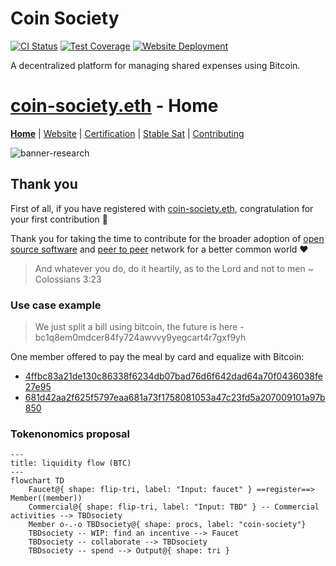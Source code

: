 # Coin Society

[![CI Status](https://github.com/cromatikap/coin-society/actions/workflows/CI.yml/badge.svg)](https://github.com/cromatikap/coin-society/actions/workflows/CI.yml)
[![Test Coverage](https://github.com/cromatikap/coin-society/actions/workflows/Test-Coverage.yml/badge.svg)](https://github.com/cromatikap/coin-society/actions/workflows/Test-Coverage.yml)
[![Website Deployment](https://github.com/cromatikap/coin-society/actions/workflows/Website-Deployment.yml/badge.svg)](https://github.com/cromatikap/coin-society/actions/workflows/Website-Deployment.yml)

A decentralized platform for managing shared expenses using Bitcoin.

# [coin-society.eth](https://coin-society.org) - Home

[**Home**](/) | [Website](/website/) | [Certification](/certification/) | [Stable Sat](/stable-sat/) | [Contributing](/CONTRIBUTING.md)

![banner-research](https://github.com/user-attachments/assets/d0276b4c-8c07-484c-be03-8a46d8d942d1)

## Thank you

First of all, if you have registered with [coin-society.eth](https://app.ens.domains/coin-society.eth), congratulation for your first contribution 🥳

Thank you for taking the time to contribute for the broader adoption of [open source software](https://en.wikipedia.org/wiki/Open_source) and [peer to peer](https://en.wikipedia.org/wiki/Peer-to-peer) network for a better common world ❤️

> And whatever you do, do it heartily, as to the Lord and not to men ~ Colossians 3:23

### Use case example

> We just split a bill using bitcoin, the future is here - bc1q8em0mdcer84fy724awvvy9yegcart4r7gxf9yh

One member offered to pay the meal by card and equalize with Bitcoin:
- [4ffbc83a21de130c86338f6234db07bad76d6f642dad64a70f0436038fe27e95](https://mempool.space/tx/4ffbc83a21de130c86338f6234db07bad76d6f642dad64a70f0436038fe27e95)
- [681d42aa2f625f5797eaa681a73f1758081053a47c23fd5a207009101a97b850](https://mempool.space/tx/681d42aa2f625f5797eaa681a73f1758081053a47c23fd5a207009101a97b850)

### Tokenonomics proposal

```mermaid
---
title: liquidity flow (BTC)
---
flowchart TD
    Faucet@{ shape: flip-tri, label: "Input: faucet" } ==register==> Member((member))
    Commercial@{ shape: flip-tri, label: "Input: TBD" } -- Commercial activities --> TBDsociety
    Member o-.-o TBDsociety@{ shape: procs, label: "coin-society"}
    TBDsociety -- WIP: find an incentive --> Faucet
    TBDsociety -- collaborate --> TBDsociety
    TBDsociety -- spend --> Output@{ shape: tri }
```
